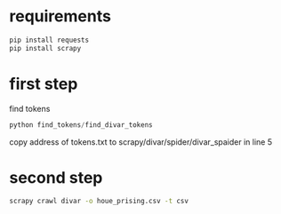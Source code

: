 # requirements
```bash
pip install requests
pip install scrapy
```
# first step
find tokens

```python
python find_tokens/find_divar_tokens
```
copy address of tokens.txt to scrapy/divar/spider/divar_spaider in line 5

# second step
```bash
scrapy crawl divar -o houe_prising.csv -t csv
```